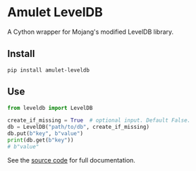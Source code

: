 # Amulet LevelDB

A Cython wrapper for Mojang's modified LevelDB library.


## Install
`pip install amulet-leveldb`

## Use
```py
from leveldb import LevelDB

create_if_missing = True  # optional input. Default False.
db = LevelDB("path/to/db", create_if_missing)
db.put(b"key", b"value")
print(db.get(b"key"))
# b"value"
```

See the [source code](src/leveldb/_leveldb.pyx) for full documentation.
